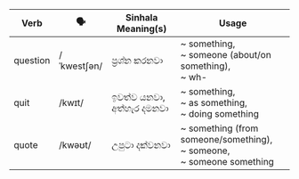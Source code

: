 | Verb     | 🗣️           | Sinhala Meaning(s)  | Usage                   |
| -------- | ----------- | ------------------- | ----------------------------------- |
| question | /ˈkwestʃən/ | ප්‍රශ්න කරනවා           | ~ something,<br>~ someone (about/on something),<br>~ wh-   |
| quit     | /kwɪt/      | ඉවත්ව යනවා, අත්හැර දමනවා | ~ something,<br>~ as something,<br>~ doing something        |
| quote    | /kwəʊt/     | උපුටා දක්වනවා           | ~ something (from someone/something),<br>~ someone,<br>~ someone something |